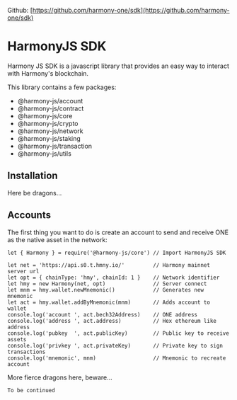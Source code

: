 Github: [https://github.com/harmony-one/sdk](https://github.com/harmony-one/sdk)

# HarmonyJS SDK

Harmony JS SDK is a javascript library that provides an easy way to interact with Harmony's blockchain.

This library contains a few packages:

- @harmony-js/account
- @harmony-js/contract
- @harmony-js/core
- @harmony-js/crypto
- @harmony-js/network
- @harmony-js/staking
- @harmony-js/transaction
- @harmony-js/utils

## Installation

Here be dragons...

## Accounts

The first thing you want to do is create an account to send and receive ONE as the native asset in the network:

``` JS
let { Harmony } = require('@harmony-js/core') // Import HarmonyJS SDK

let net = 'https://api.s0.t.hmny.io/'         // Harmony mainnet server url
let opt = { chainType: 'hmy', chainId: 1 }    // Network identifier
let hmy = new Harmony(net, opt)               // Server connect
let mnm = hmy.wallet.newMnemonic()            // Generates new mnemonic
let act = hmy.wallet.addByMnemonic(mnm)       // Adds account to wallet
console.log('account ', act.bech32Address)    // ONE address
console.log('address ', act.address)          // Hex ethereum like address
console.log('pubkey  ', act.publicKey)        // Public key to receive assets
console.log('privkey ', act.privateKey)       // Private key to sign transactions
console.log('mnemonic', mnm)                  // Mnemonic to recreate account
```

More fierce dragons here, beware...

`To be continued`